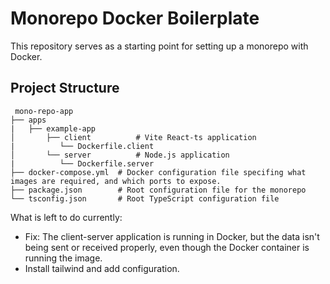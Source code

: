 # Monorepo Docker Boilerplate

This repository serves as a starting point for setting up a monorepo with Docker.

## Project Structure

```
 mono-repo-app
├── apps
|   ├── example-app
│       ├── client          # Vite React-ts application
|          └── Dockerfile.client
│       └── server          # Node.js application
|          └── Dockerfile.server
├── docker-compose.yml  # Docker configuration file specifing what images are required, and which ports to expose.
├── package.json        # Root configuration file for the monorepo
└── tsconfig.json       # Root TypeScript configuration file
```


What is left to do currently:

- Fix: The client-server application is running in Docker, but the data isn't being sent or received properly, even though the Docker container is running the image.
- Install tailwind and add configuration.
